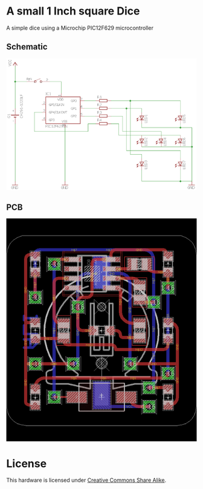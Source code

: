 # A small 1 Inch square Dice
A simple dice using a Microchip PIC12F629 microcontroller

## Schematic
![Schematic snapshot](schematic.png)

## PCB
![PCB snapshot0](PCB.png)

# License
This hardware is licensed under [Creative Commons Share Alike](http://creativecommons.org/licenses/by-sa/4.0/).
